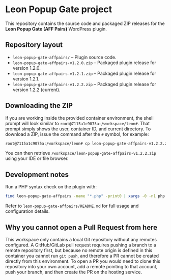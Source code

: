# Leon Popup Gate project

This repository contains the source code and packaged ZIP releases for the **Leon Popup Gate (AFF Pairs)** WordPress plugin.

## Repository layout

- `leon-popup-gate-affpairs/` – Plugin source code.
- `leon-popup-gate-affpairs-v1.2.0.zip` – Packaged plugin release for version 1.2.0.
- `leon-popup-gate-affpairs-v1.2.1.zip` – Packaged plugin release for version 1.2.1.
- `leon-popup-gate-affpairs-v1.2.2.zip` – Packaged plugin release for version 1.2.2 (current).

## Downloading the ZIP

If you are working inside the provided container environment, the shell prompt will look similar to `root@7115a1c9075a:/workspace/leon#`. That prompt simply shows the user, container ID, and current directory. To download a ZIP, issue the command after the `#` symbol, for example:

```bash
root@7115a1c9075a:/workspace/leon# cp leon-popup-gate-affpairs-v1.2.2.zip /workspace/
```

You can then retrieve `/workspace/leon-popup-gate-affpairs-v1.2.2.zip` using your IDE or file browser.

## Development notes

Run a PHP syntax check on the plugin with:

```bash
find leon-popup-gate-affpairs -name "*.php" -print0 | xargs -0 -n1 php -l
```

Refer to `leon-popup-gate-affpairs/README.md` for full usage and configuration details.

## Why you cannot open a Pull Request from here

This workspace only contains a local Git repository without any remotes configured. A
GitHub/GitLab pull request requires pushing a branch to a remote repository first, but
because no remote origin is defined in this container you cannot run `git push`, and
therefore a PR cannot be created directly from this environment. To open a PR you would
need to clone this repository into your own account, add a remote pointing to that
account, push your branch, and then create the PR on the hosting service.
